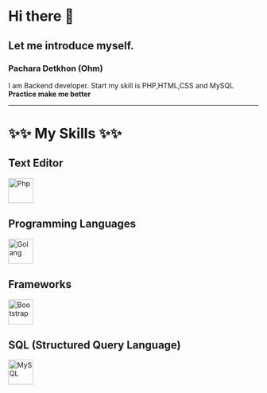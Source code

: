 # Hi there 👋
## Let me introduce myself.
### Pachara Detkhon (Ohm)
I am Backend developer. Start my skill is PHP,HTML,CSS and MySQL **Practice make me better**

---
# :sparkles::sparkles: My Skills :sparkles::sparkles:
## Text Editor
<div>
  <img alt="Php" width="50px" src="https://raw.githubusercontent.com/yurijserrano/Github-Profile-Readme-Logos/042e36c55d4d757621dedc4f03108213fbb57ec4/text%20editors/vscode.svg"/>
</div>

## Programming Languages
<div>
<!-- <img alt="Html" width="50px" src="https://raw.githubusercontent.com/yurijserrano/Github-Profile-Readme-Logos/042e36c55d4d757621dedc4f03108213fbb57ec4/others/html.svg"/>
<img alt="Css" width="50px" src="https://raw.githubusercontent.com/yurijserrano/Github-Profile-Readme-Logos/042e36c55d4d757621dedc4f03108213fbb57ec4/others/css.svg"/>
<img alt="Php" width="50px" src="https://raw.githubusercontent.com/yurijserrano/Github-Profile-Readme-Logos/master/programming%20languages/php.png"/>
<img alt="JavaScript" width="50px" src="https://raw.githubusercontent.com/yurijserrano/Github-Profile-Readme-Logos/042e36c55d4d757621dedc4f03108213fbb57ec4/programming%20languages/javascript.svg"/> -->
<img alt="Golang" width="50px" height="50px" src="https://cdn.worldvectorlogo.com/logos/golang-1.svg"/>
</div>



## Frameworks
<div>
  <img alt="Bootstrap" width="50px" src="https://raw.githubusercontent.com/yurijserrano/Github-Profile-Readme-Logos/042e36c55d4d757621dedc4f03108213fbb57ec4/frameworks/boostrap.svg"/>
<!--   <img alt="Laravel" width="50px" src="https://raw.githubusercontent.com/yurijserrano/Github-Profile-Readme-Logos/042e36c55d4d757621dedc4f03108213fbb57ec4/frameworks/laravel.svg"/>
  <img alt="Nodejs" width="50px" src="https://raw.githubusercontent.com/yurijserrano/Github-Profile-Readme-Logos/042e36c55d4d757621dedc4f03108213fbb57ec4/frameworks/nodejs.svg"/> -->
<!--   <img height="50"  alt="Fiber" src="https://raw.githubusercontent.com/gofiber/docs/master/static/img/logo.svg"> -->
</div>

## SQL (Structured Query Language)
<div>
<!--   <img alt="PostgresSQL" width="50" src="https://www.vectorlogo.zone/logos/postgresql/postgresql-ar21.svg"/> -->
  <img alt="MySQL" width="50"  src="https://www.vectorlogo.zone/logos/mysql/mysql-official.svg">
</div>

